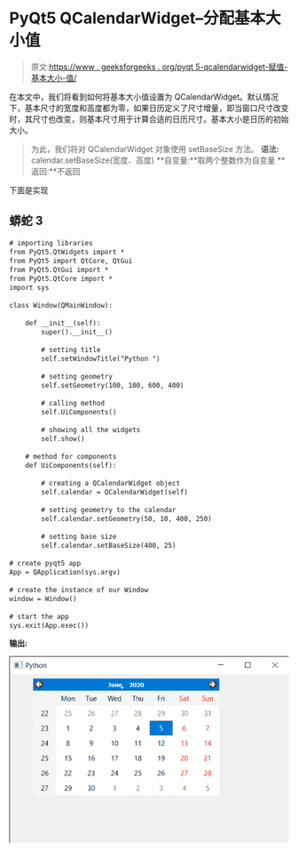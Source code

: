 # PyQt5 QCalendarWidget–分配基本大小值

> 原文:[https://www . geeksforgeeks . org/pyqt 5-qcalendarwidget-赋值-基本大小-值/](https://www.geeksforgeeks.org/pyqt5-qcalendarwidget-assigning-base-size-value/)

在本文中，我们将看到如何将基本大小值设置为 QCalendarWidget。默认情况下，基本尺寸的宽度和高度都为零，如果日历定义了尺寸增量，即当窗口尺寸改变时，其尺寸也改变，则基本尺寸用于计算合适的日历尺寸。基本大小是日历的初始大小。

> 为此，我们将对 QCalendarWidget 对象使用 setBaseSize 方法。
> **语法:** calendar.setBaseSize(宽度、高度)
> **自变量:**取两个整数作为自变量
> **返回:**不返回

下面是实现

## 蟒蛇 3

```
# importing libraries
from PyQt5.QtWidgets import *
from PyQt5 import QtCore, QtGui
from PyQt5.QtGui import *
from PyQt5.QtCore import *
import sys

class Window(QMainWindow):

    def __init__(self):
        super().__init__()

        # setting title
        self.setWindowTitle("Python ")

        # setting geometry
        self.setGeometry(100, 100, 600, 400)

        # calling method
        self.UiComponents()

        # showing all the widgets
        self.show()

    # method for components
    def UiComponents(self):

        # creating a QCalendarWidget object
        self.calendar = QCalendarWidget(self)

        # setting geometry to the calendar
        self.calendar.setGeometry(50, 10, 400, 250)

        # setting base size
        self.calendar.setBaseSize(400, 25)

# create pyqt5 app
App = QApplication(sys.argv)

# create the instance of our Window
window = Window()

# start the app
sys.exit(App.exec())
```

**输出:**

![](img/c1e9da6b9224ea55137976a5b3fac4d4.png)
